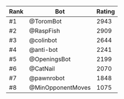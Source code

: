 Rank|Bot|Rating
---|---|---
#1|@ToromBot|2943
#2|@RaspFish|2909
#3|@colinbot|2644
#4|@anti-bot|2241
#5|@OpeningsBot|2199
#6|@CatNail|2070
#7|@pawnrobot|1848
#8|@MinOpponentMoves|1075
